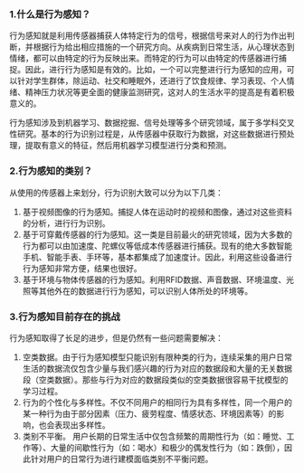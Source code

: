 ### 1.什么是行为感知？

行为感知就是利用传感器捕获人体特定行为的信号，根据信号来对人的行为作出判断，并根据行为给出相应措施的一个研究方向。从疾病到日常生活，从心理状态到情绪，都可以由特定的行为反映出来。而特定的行为可以由特定的传感器进行捕捉。因此，进行行为感知是有效的。比如，一个可以完整进行行为感知的应用，可以针对学生群体，除运动、社交和睡眠外，还进行了饮食规律、学习表现、个人情绪、精神压力状况等更全面的健康监测研究，这对人的生活水平的提高是有着积极意义的。

行为感知涉及到机器学习、数据挖掘、信号处理等多个研究领域，属于多学科交叉性研究。基本的行为识别过程是，从传感器中获取行为数据，对这些数据进行预处理，提取有意义的特征，然后用机器学习模型进行分类和预测。

### 2.行为感知的类别？

从使用的传感器上来划分，行为识别大致可以分为以下几类：

1. 基于视频图像的行为感知。捕捉人体在运动时的视频和图像，通过对这些资料的分析，进行行为识别。
2. 基于可穿戴传感器的行为感知。这一类是目前最火的研究领域，因为大多数的行为都可以由加速度、陀螺仪等低成本传感器进行捕获。现有的绝大多数智能手机、智能手表、手环等，基本都集成了加速度计。因此，利用这些设备进行行为感知非常方便，结果也很好。
3. 基于环境与物体传感器的行为感知。利用RFID数据、声音数据、环境温度、光照等其他外在的数据进行行为感知，可以识别人体所处的环境等。

### 3.行为感知目前存在的挑战

行为感知取得了长足的进步，但是仍然有一些问题需要解决：

1. 空类数据。由于行为感知模型只能识别有限种类的行为，连续采集的用户日常生活的数据流仅包含少量与我们感兴趣的行为对应的数据段和大量的无关数据段（空类数据）。那些与行为对应的数据段类似的空类数据很容易干扰模型的学习过程。
2. 行为的个性化与多样性。不仅不同用户的相同行为具有多样性，同一个用户的某一种行为由于部分因素（压力、疲劳程度、情感状态、环境因素等）的影响，也会表现出多样性。
3. 类别不平衡。 用户长期的日常生活中仅包含频繁的周期性行为（如：睡觉、工作等）、大量的间歇性行为（如：喝水）和极少的偶发性行为（如：跌倒），因此针对用户的日常行为进行建模面临类别不平衡问题。
